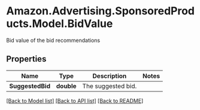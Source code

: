 # Amazon.Advertising.SponsoredProducts.Model.BidValue
Bid value of the bid recommendations

## Properties

Name | Type | Description | Notes
------------ | ------------- | ------------- | -------------
**SuggestedBid** | **double** | The suggested bid. | 

[[Back to Model list]](../README.md#documentation-for-models) [[Back to API list]](../README.md#documentation-for-api-endpoints) [[Back to README]](../README.md)

